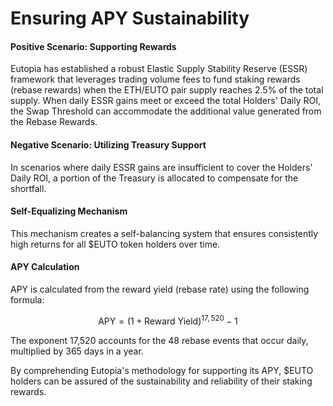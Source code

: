 # Ensuring APY Sustainability

#### Positive Scenario: Supporting Rewards

Eutopia has established a robust Elastic Supply Stability Reserve (ESSR) framework that leverages trading volume fees to fund staking rewards (rebase rewards) when the ETH/EUTO pair supply reaches 2.5% of the total supply. When daily ESSR gains meet or exceed the total Holders' Daily ROI, the Swap Threshold can accommodate the additional value generated from the Rebase Rewards.

#### Negative Scenario: Utilizing Treasury Support

In scenarios where daily ESSR gains are insufficient to cover the Holders' Daily ROI, a portion of the Treasury is allocated to compensate for the shortfall.

#### Self-Equalizing Mechanism

This mechanism creates a self-balancing system that ensures consistently high returns for all $EUTO token holders over time.

#### APY Calculation

APY is calculated from the reward yield (rebase rate) using the following formula:

$$
\text{APY} = \left(1 + \text{Reward Yield}\right)^{17,520} - 1
$$

The exponent 17,520 accounts for the 48 rebase events that occur daily, multiplied by 365 days in a year.

By comprehending Eutopia's methodology for supporting its APY, $EUTO holders can be assured of the sustainability and reliability of their staking rewards.
